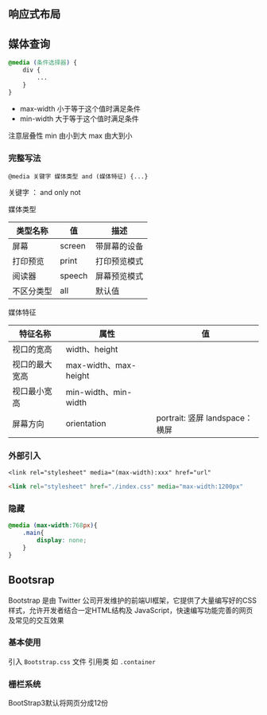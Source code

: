 ## 响应式布局



## 媒体查询

```css
@media (条件选择器) {
	div {
		...
	}
}
```

- max-width 	小于等于这个值时满足条件
- min-width       大于等于这个值时满足条件

注意层叠性    min 由小到大   max 由大到小

### 完整写法

`@media 关键字 媒体类型 and (媒体特征) {...}`

关键字 ： and 	only	not

媒体类型

| 类型名称   | 值     | 描述         |
| ---------- | ------ | ------------ |
| 屏幕       | screen | 带屏幕的设备 |
| 打印预览   | print  | 打印预览模式 |
| 阅读器     | speech | 屏幕预览模式 |
| 不区分类型 | all    | 默认值       |

媒体特征

| 特征名称       | 属性                  | 值                              |
| -------------- | --------------------- | ------------------------------- |
| 视口的宽高     | width、height         |                                 |
| 视口的最大宽高 | max-width、max-height |                                 |
| 视口最小宽高   | min-width、min-width  |                                 |
| 屏幕方向       | orientation           | portrait: 竖屏  landspace：横屏 |



### 外部引入

`<link rel="stylesheet" media="(max-width):xxx" href="url"`

```html
<link rel="stylesheet" href="./index.css" media="max-width:1200px"
```

### 隐藏

```css
@media (max-width:768px){
    .main{
        display: none;
    }
}
```



## Bootsrap

Bootstrap 是由 Twitter 公司开发维护的前端UI框架，它提供了大量编写好的CSS样式，允许开发者结合一定HTML结构及 JavaScript，快速编写功能完善的网页及常见的交互效果



### 基本使用

引入 `Bootstrap.css`  文件  引用类 如 `.container`

### 栅栏系统

BootStrap3默认将网页分成12份



































